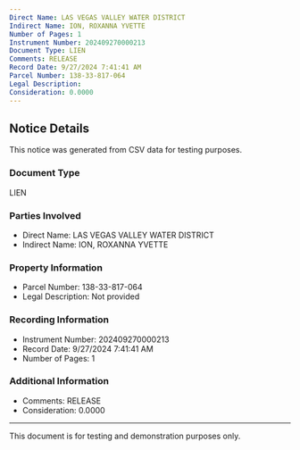 ```yaml
---
Direct Name: LAS VEGAS VALLEY WATER DISTRICT
Indirect Name: ION, ROXANNA YVETTE
Number of Pages: 1
Instrument Number: 202409270000213
Document Type: LIEN
Comments: RELEASE
Record Date: 9/27/2024 7:41:41 AM
Parcel Number: 138-33-817-064
Legal Description: 
Consideration: 0.0000
---
```


## Notice Details

This notice was generated from CSV data for testing purposes.

### Document Type
LIEN

### Parties Involved
- Direct Name: LAS VEGAS VALLEY WATER DISTRICT
- Indirect Name: ION, ROXANNA YVETTE

### Property Information
- Parcel Number: 138-33-817-064
- Legal Description: Not provided

### Recording Information
- Instrument Number: 202409270000213
- Record Date: 9/27/2024 7:41:41 AM
- Number of Pages: 1

### Additional Information
- Comments: RELEASE
- Consideration: 0.0000

---

This document is for testing and demonstration purposes only.
